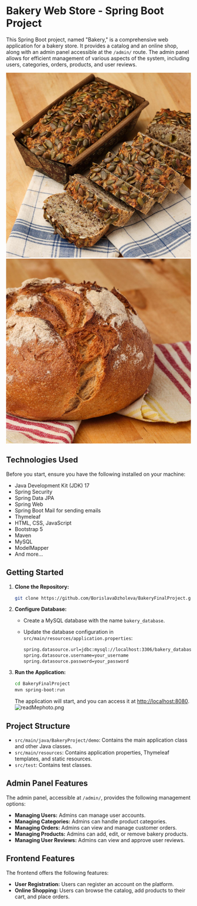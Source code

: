 # Bakery Web Store - Spring Boot Project

This Spring Boot project, named "Bakery," is a comprehensive web application for a bakery store. It provides a catalog and an online shop, along with an admin panel accessible at the `/admin/` route. The admin panel allows for efficient management of various aspects of the system, including users, categories, orders, products, and user reviews.

![A4MTFD3FpR7a61R1ovl9.jpg](src%2Fmain%2Fresources%2Fstatic%2Fimages%2FA4MTFD3FpR7a61R1ovl9.jpg) ![img.png](img.png)
## Technologies Used

Before you start, ensure you have the following installed on your machine:

- Java Development Kit (JDK) 17
- Spring Security
- Spring Data JPA
- Spring Web
- Spring Boot Mail for sending emails
- Thymeleaf
- HTML, CSS, JavaScript
- Bootstrap 5
- Maven
- MySQL
- ModelMapper
- And more...


## Getting Started

1. **Clone the Repository:**

   ```bash
   git clone https://github.com/BorislavaDzholeva/BakeryFinalProject.git
   ```

2. **Configure Database:**

    - Create a MySQL database with the name `bakery_database`.
    - Update the database configuration in `src/main/resources/application.properties`:

      ```properties
      spring.datasource.url=jdbc:mysql://localhost:3306/bakery_database
      spring.datasource.username=your_username
      spring.datasource.password=your_password
      ```

3. **Run the Application:**

   ```bash
   cd BakeryFinalProject
   mvn spring-boot:run
   ```

   The application will start, and you can access it at [http://localhost:8080](http://localhost:8080).
![readMephoto.png](src%2Fmain%2Fresources%2Fstatic%2Fimg%2FreadMephoto.png)
## Project Structure

- `src/main/java/BakeryProject/demo`: Contains the main application class and other Java classes.
- `src/main/resources`: Contains application properties, Thymeleaf templates, and static resources.
- `src/test`: Contains test classes.

## Admin Panel Features

The admin panel, accessible at `/admin/`, provides the following management options:

- **Managing Users:** Admins can manage user accounts.
- **Managing Categories:** Admins can handle product categories.
- **Managing Orders:** Admins can view and manage customer orders.
- **Managing Products:** Admins can add, edit, or remove bakery products.
- **Managing User Reviews:** Admins can view and approve user reviews.

## Frontend Features

The frontend offers the following features:

- **User Registration:** Users can register an account on the platform.
- **Online Shopping:** Users can browse the catalog, add products to their cart, and place orders.

